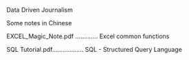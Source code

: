 Data Driven Journalism

Some notes in Chinese

EXCEL_Magic_Note.pdf ............. Excel common functions

SQL Tutorial.pdf.................. SQL - Structured Query Language
